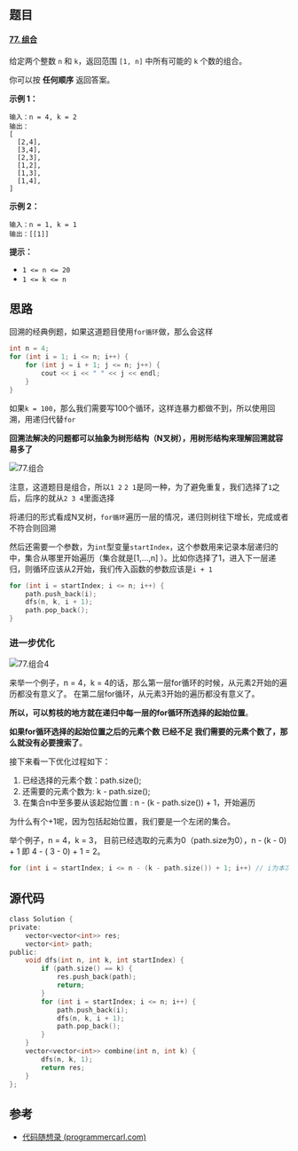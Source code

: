 ## 题目

#### [77. 组合](https://leetcode-cn.com/problems/combinations/)

给定两个整数 `n` 和 `k`，返回范围 `[1, n]` 中所有可能的 `k` 个数的组合。

你可以按 **任何顺序** 返回答案。

 

**示例 1：**

```
输入：n = 4, k = 2
输出：
[
  [2,4],
  [3,4],
  [2,3],
  [1,2],
  [1,3],
  [1,4],
]
```

**示例 2：**

```
输入：n = 1, k = 1
输出：[[1]]
```

 

**提示：**

- `1 <= n <= 20`
- `1 <= k <= n`

## 思路

回溯的经典例题，如果这道题目使用`for循环`做，那么会这样

```C
int n = 4;
for (int i = 1; i <= n; i++) {
    for (int j = i + 1; j <= n; j++) {
        cout << i << " " << j << endl;
    }
}
```

如果`k = 100`，那么我们需要写100个循环，这样连暴力都做不到，所以使用回溯，用递归代替`for`

**回溯法解决的问题都可以抽象为树形结构（N叉树），用树形结构来理解回溯就容易多了**

![77.组合](https://syz-picture.oss-cn-shenzhen.aliyuncs.com/20201123195223940.png)

注意，这道题目是组合，所以`1 2` `2 1`是同一种，为了避免重复，我们选择了`1`之后，后序的就从`2 3 4`里面选择

将递归的形式看成N叉树，`for循环`遍历一层的情况，递归则树往下增长，完成或者不符合则回溯

然后还需要一个参数，为`int`型变量`startIndex`，这个参数用来记录本层递归的中，集合从哪里开始遍历（集合就是[1,...,n] ）。比如你选择了1，进入下一层递归，则循环应该从2开始，我们传入函数的参数应该是`i + 1 `

```C
for (int i = startIndex; i <= n; i++) {
    path.push_back(i);
    dfs(n, k, i + 1);
    path.pop_back();
}
```

### 进一步优化

![77.组合4](https://syz-picture.oss-cn-shenzhen.aliyuncs.com/20210130194335207.png)

来举一个例子，n = 4，k = 4的话，那么第一层for循环的时候，从元素2开始的遍历都没有意义了。 在第二层for循环，从元素3开始的遍历都没有意义了。

**所以，可以剪枝的地方就在递归中每一层的for循环所选择的起始位置**。

**如果for循环选择的起始位置之后的元素个数 已经不足 我们需要的元素个数了，那么就没有必要搜索了**。

接下来看一下优化过程如下：

1. 已经选择的元素个数：path.size();
2. 还需要的元素个数为: k - path.size();
3. 在集合n中至多要从该起始位置 : n - (k - path.size()) + 1，开始遍历

为什么有个+1呢，因为包括起始位置，我们要是一个左闭的集合。

举个例子，n = 4，k = 3， 目前已经选取的元素为0（path.size为0），n - (k - 0) + 1 即 4 - ( 3 - 0) + 1 = 2。

```C
for (int i = startIndex; i <= n - (k - path.size()) + 1; i++) // i为本次搜索的起始位置
```

## 源代码

```C
class Solution {
private:
    vector<vector<int>> res;
    vector<int> path;
public:
    void dfs(int n, int k, int startIndex) {
        if (path.size() == k) {
            res.push_back(path);
            return;
        }
        for (int i = startIndex; i <= n; i++) {
            path.push_back(i);
            dfs(n, k, i + 1);
            path.pop_back();
        }
    }
    vector<vector<int>> combine(int n, int k) {
        dfs(n, k, 1);
        return res;
    }
};
```

## 参考

- [代码随想录 (programmercarl.com)](https://programmercarl.com/0077.组合.html#回溯法三部曲)